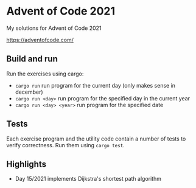# Advent of Code 2021

My solutions for Advent of Code 2021

<https://adventofcode.com/>

## Build and run

Run the exercises using cargo:

* `cargo run` run program for the current day (only makes sense in december)
* `cargo run <day>` run program for the specified day in the current year
* `cargo run <day> <year>` run program for the specified date

## Tests

Each exercise program and the utility code contain a number of
tests to verify correctness. Run them using `cargo test`.

## Highlights
* Day 15/2021 implements Dijkstra's shortest path algorithm
